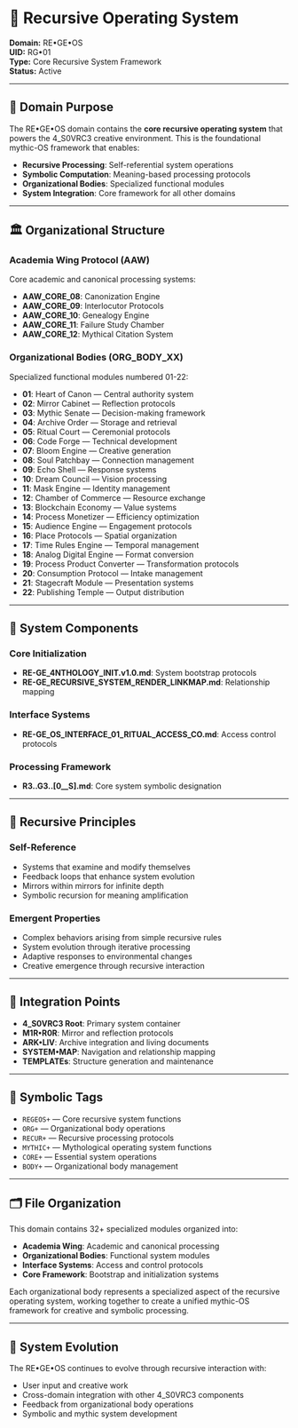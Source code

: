 # 🔄 Recursive Operating System
**Domain:** RE•GE•OS  
**UID:** RG•01  
**Type:** Core Recursive System Framework  
**Status:** Active

---

## 🎯 Domain Purpose
The RE•GE•OS domain contains the **core recursive operating system** that powers the 4_S0VRC3 creative environment. This is the foundational mythic-OS framework that enables:

- **Recursive Processing**: Self-referential system operations
- **Symbolic Computation**: Meaning-based processing protocols
- **Organizational Bodies**: Specialized functional modules
- **System Integration**: Core framework for all other domains

---

## 🏛️ Organizational Structure

### Academia Wing Protocol (AAW)
Core academic and canonical processing systems:
- **AAW_CORE_08**: Canonization Engine
- **AAW_CORE_09**: Interlocutor Protocols  
- **AAW_CORE_10**: Genealogy Engine
- **AAW_CORE_11**: Failure Study Chamber
- **AAW_CORE_12**: Mythical Citation System

### Organizational Bodies (ORG_BODY_XX)
Specialized functional modules numbered 01-22:
- **01**: Heart of Canon — Central authority system
- **02**: Mirror Cabinet — Reflection protocols
- **03**: Mythic Senate — Decision-making framework
- **04**: Archive Order — Storage and retrieval
- **05**: Ritual Court — Ceremonial protocols
- **06**: Code Forge — Technical development
- **07**: Bloom Engine — Creative generation
- **08**: Soul Patchbay — Connection management
- **09**: Echo Shell — Response systems
- **10**: Dream Council — Vision processing
- **11**: Mask Engine — Identity management
- **12**: Chamber of Commerce — Resource exchange
- **13**: Blockchain Economy — Value systems
- **14**: Process Monetizer — Efficiency optimization
- **15**: Audience Engine — Engagement protocols
- **16**: Place Protocols — Spatial organization
- **17**: Time Rules Engine — Temporal management
- **18**: Analog Digital Engine — Format conversion
- **19**: Process Product Converter — Transformation protocols
- **20**: Consumption Protocol — Intake management
- **21**: Stagecraft Module — Presentation systems
- **22**: Publishing Temple — Output distribution

---

## 🔧 System Components

### Core Initialization
- **RE-GE_4NTHOLOGY_INIT.v1.0.md**: System bootstrap protocols
- **RE-GE_RECURSIVE_SYSTEM_RENDER_LINKMAP.md**: Relationship mapping

### Interface Systems
- **RE-GE_OS_INTERFACE_01_RITUAL_ACCESS_CO.md**: Access control protocols

### Processing Framework
- **R3..G3..[0__S].md**: Core system symbolic designation

---

## 🧠 Recursive Principles

### Self-Reference
- Systems that examine and modify themselves
- Feedback loops that enhance system evolution
- Mirrors within mirrors for infinite depth
- Symbolic recursion for meaning amplification

### Emergent Properties
- Complex behaviors arising from simple recursive rules
- System evolution through iterative processing
- Adaptive responses to environmental changes
- Creative emergence through recursive interaction

---

## 🔄 Integration Points
- **4_S0VRC3 Root**: Primary system container
- **M1R•R0R**: Mirror and reflection protocols
- **ARK•LIV**: Archive integration and living documents
- **SYSTEM•MAP**: Navigation and relationship mapping
- **TEMPLATEs**: Structure generation and maintenance

---

## 📌 Symbolic Tags
- `REGEOS+` — Core recursive system functions
- `ORG+` — Organizational body operations
- `RECUR+` — Recursive processing protocols
- `MYTHIC+` — Mythological operating system functions
- `CORE+` — Essential system operations
- `BODY+` — Organizational body management

---

## 🗂️ File Organization
This domain contains 32+ specialized modules organized into:
- **Academia Wing**: Academic and canonical processing
- **Organizational Bodies**: Functional system modules  
- **Interface Systems**: Access and control protocols
- **Core Framework**: Bootstrap and initialization systems

Each organizational body represents a specialized aspect of the recursive operating system, working together to create a unified mythic-OS framework for creative and symbolic processing.

---

## 🔗 System Evolution
The RE•GE•OS continues to evolve through recursive interaction with:
- User input and creative work
- Cross-domain integration with other 4_S0VRC3 components
- Feedback from organizational body operations
- Symbolic and mythic system development